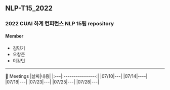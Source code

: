 ## NLP-T15_2022
### 2022 CUAI 하계 컨퍼런스 NLP 15팀 repository

#### Member
* 김민기
* 오창준
* 이강민
--- 
:calendar: Meetings
|날짜|내용|
|:---|:----------------:|
|07/10|---|
|07/14|----|
|07/18|---|
|07/23|---|
|07/25|---|
|07/28|---|


